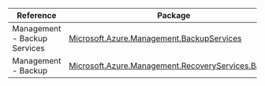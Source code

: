 | Reference | Package | Source |
|---|---|---|
|Management - Backup Services|[Microsoft.Azure.Management.BackupServices](https://www.nuget.org/packages/Microsoft.Azure.Management.BackupServices)|[GitHub](https://github.com/Azure/azure-sdk-for-net)|
|Management - Backup|[Microsoft.Azure.Management.RecoveryServices.Backup](https://www.nuget.org/packages/Microsoft.Azure.Management.RecoveryServices.Backup)|[GitHub](https://github.com/Azure/azure-sdk-for-net)|
